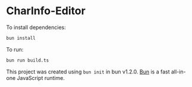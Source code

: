 # CharInfo-Editor

To install dependencies:

```bash
bun install
```

To run:

```bash
bun run build.ts
```

This project was created using `bun init` in bun v1.2.0. [Bun](https://bun.sh) is a fast all-in-one JavaScript runtime.
